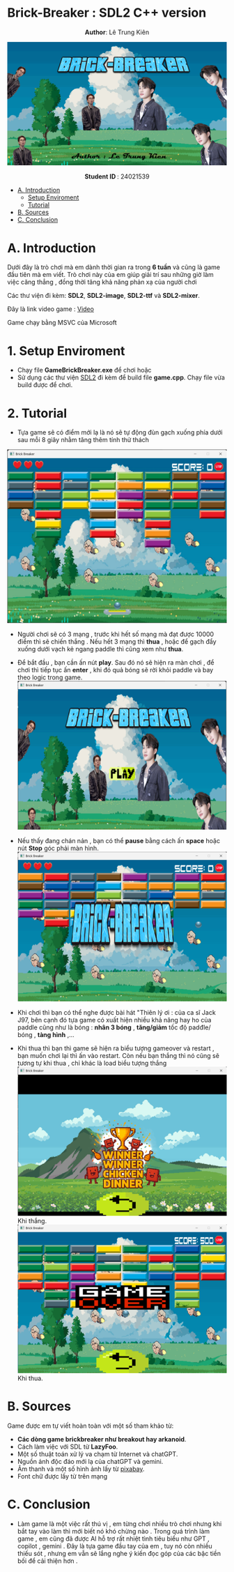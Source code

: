 # Brick-Breaker : SDL2 C++ version
<p align="center">
 <strong>Author</strong>: Lê Trung Kiên 

![My Image](./assets/image/background/start_screen.png)

</p>
<p align="center">
 <strong> Student ID </strong>: 24021539
</p>

- [A. Introduction](#A-introduction)
  * [Setup Enviroment](#1-Setup-Enviroment)
  * [Tutorial](#2-Tutorial)
- [B. Sources](#B-sources)
- [C. Conclusion](#C-conclusion)

# A. Introduction
Dưới đây là trò chơi mà em dành thời gian ra trong **6 tuần** và cũng là game đầu tiên mà em viết. Trò chơi này của em giúp giải trí sau những giờ làm việc căng thẳng , đồng thời tăng khả năng phản xạ của người chơi

Các thư viện đi kèm: **SDL2**, **SDL2-image**, **SDL2-ttf** và **SDL2-mixer**.

Đây là link video game : [Video](https://drive.google.com/file/d/1a69KRn6CZutNsCl55zkKRu9KXbMQ24YH/view?usp=sharing)

Game chạy bằng MSVC của Microsoft
# 1. Setup Enviroment
- Chạy file **GameBrickBreaker.exe** để chơi hoặc
- Sử dụng  các thư viện [SDL2](https://www.libsdl.org/) đi kèm để build file **game.cpp**. Chạy file vừa build được để chơi. 
# 2. Tutorial
- Tựa game sẽ có điểm mới lạ là nó sẽ tự động đùn gạch xuống phía dưới sau mỗi 8 giây nhằm tăng thêm tính thử thách

![My Image](./assets/image/model/Untitled.jpg)

- Người chơi sẽ có 3 mạng , trước khi hết số mạng mà đạt được 10000 điểm thì sẽ chiến thắng . Nếu hết 3 mạng thì **thua** , hoặc để gạch đẩy xuống dưới vạch kẻ ngang paddle thì cũng xem như **thua**.

- Để bắt đầu , bạn cần ấn nút **play**. Sau đó nó sẽ hiện ra màn chơi , để chơi thì tiếp tục ấn **enter** , khi đó quả bóng sẽ rời khỏi paddle và bay theo logic trong game.
![My Image](./assets/image/model/gameplaybatdau.png)

- Nếu thấy đang chán nản , bạn có thể **pause** bằng cách ấn **space** hoặc nút **Stop** góc phải màn hình.
![My Image](./assets/image/model/gameplaypause.png)

- Khi chơi thì bạn có thể nghe được bài hát "Thiên lý ơi : của ca sĩ Jack J97, bên cạnh đó tựa game có xuất hiện nhiều khả năng hay ho của paddle cũng như là bóng : **nhân 3 bóng** , **tăng/giảm** tốc độ padđle/ bóng , **tàng hình** ,...
-   Khi thua thì bạn thì game sẽ hiện ra biểu tượng gameover và restart , bạn muốn chơi lại thì ấn vào restart. Còn nếu bạn thắng thì nó cũng sẽ tương tự khi thua , chỉ khác là load biểu tượng thắng
![My Image](./assets/image/model/gameplaywin.png)
Khi thắng.
![My Image](./assets/image/model/gameplayover.png)
Khi thua.

# B. Sources
Game được em tự viết hoàn toàn với một số tham khảo từ:
- **Các dòng game brickbreaker như breakout hay arkanoid**.
- Cách làm việc với SDL từ **LazyFoo**.
- Một số thuật toán xử lý va chạm từ Internet và chatGPT.
- Nguồn ảnh độc đáo mới lạ của chatGPT và gemini.
- Âm thanh và một số hình ảnh lấy từ [pixabay](https://pixabay.com/).
- Font chữ được lấy từ trên mạng
# C. Conclusion
- Làm game là một việc rất thú vị , em từng chơi nhiều trò chơi nhưng khi bắt tay vào làm thì mới biết nó khó chừng nào . Trong quá trình làm game , em cũng đã được AI hỗ trợ rất nhiệt tình tiêu biểu như GPT , copilot , gemini . Đây là tựa game đầu tay của em , tuy nó còn nhiều thiếu sót , nhưng em vẫn sẽ lắng nghe ý kiến đọc góp của các bậc tiền bối để cải thiện hơn .
